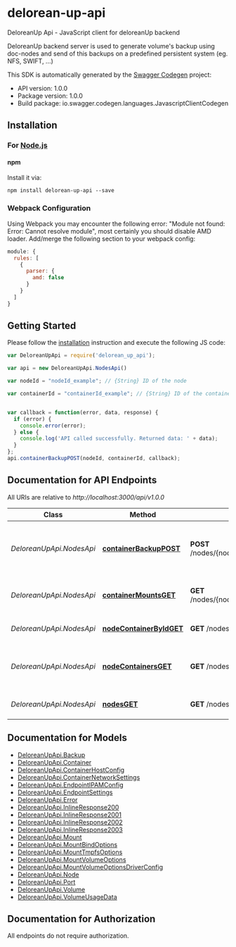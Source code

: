 # delorean-up-api

DeloreanUp Api - JavaScript client for deloreanUp backend

DeloreanUp backend server is used to generate volume's backup using doc-nodes and send of this backups on a predefined persistent system (eg. NFS, SWIFT, ...)

This SDK is automatically generated by the [Swagger Codegen](https://github.com/swagger-api/swagger-codegen) project:

- API version: 1.0.0
- Package version: 1.0.0
- Build package: io.swagger.codegen.languages.JavascriptClientCodegen

## Installation

### For [Node.js](https://nodejs.org/)

#### npm

Install it via:

```shell
npm install delorean-up-api --save
```

### Webpack Configuration

Using Webpack you may encounter the following error: "Module not found: Error:
Cannot resolve module", most certainly you should disable AMD loader. Add/merge
the following section to your webpack config:

```javascript
module: {
  rules: [
    {
      parser: {
        amd: false
      }
    }
  ]
}
```

## Getting Started

Please follow the [installation](#installation) instruction and execute the following JS code:

```javascript
var DeloreanUpApi = require('delorean_up_api');

var api = new DeloreanUpApi.NodesApi()

var nodeId = "nodeId_example"; // {String} ID of the node

var containerId = "containerId_example"; // {String} ID of the container to return


var callback = function(error, data, response) {
  if (error) {
    console.error(error);
  } else {
    console.log('API called successfully. Returned data: ' + data);
  }
};
api.containerBackupPOST(nodeId, containerId, callback);

```

## Documentation for API Endpoints

All URIs are relative to *http://localhost:3000/api/v1.0.0*

Class | Method | HTTP request | Description
------------ | ------------- | ------------- | -------------
*DeloreanUpApi.NodesApi* | [**containerBackupPOST**](docs/NodesApi.md#containerBackupPOST) | **POST** /nodes/{nodeId}/containers/{containerId}/backup | Create backup of the container passed by Id.
*DeloreanUpApi.NodesApi* | [**containerMountsGET**](docs/NodesApi.md#containerMountsGET) | **GET** /nodes/{nodeId}/containers/{containerId}/mounts | Returns an array of mounts object.
*DeloreanUpApi.NodesApi* | [**nodeContainerByIdGET**](docs/NodesApi.md#nodeContainerByIdGET) | **GET** /nodes/{nodeId}/containers/{containerId} | Returns a container object.
*DeloreanUpApi.NodesApi* | [**nodeContainersGET**](docs/NodesApi.md#nodeContainersGET) | **GET** /nodes/{nodeId}/containers | Returns a list of active container in a node.
*DeloreanUpApi.NodesApi* | [**nodesGET**](docs/NodesApi.md#nodesGET) | **GET** /nodes/ | Returns a list of nodes.


## Documentation for Models

 - [DeloreanUpApi.Backup](docs/Backup.md)
 - [DeloreanUpApi.Container](docs/Container.md)
 - [DeloreanUpApi.ContainerHostConfig](docs/ContainerHostConfig.md)
 - [DeloreanUpApi.ContainerNetworkSettings](docs/ContainerNetworkSettings.md)
 - [DeloreanUpApi.EndpointIPAMConfig](docs/EndpointIPAMConfig.md)
 - [DeloreanUpApi.EndpointSettings](docs/EndpointSettings.md)
 - [DeloreanUpApi.Error](docs/Error.md)
 - [DeloreanUpApi.InlineResponse200](docs/InlineResponse200.md)
 - [DeloreanUpApi.InlineResponse2001](docs/InlineResponse2001.md)
 - [DeloreanUpApi.InlineResponse2002](docs/InlineResponse2002.md)
 - [DeloreanUpApi.InlineResponse2003](docs/InlineResponse2003.md)
 - [DeloreanUpApi.Mount](docs/Mount.md)
 - [DeloreanUpApi.MountBindOptions](docs/MountBindOptions.md)
 - [DeloreanUpApi.MountTmpfsOptions](docs/MountTmpfsOptions.md)
 - [DeloreanUpApi.MountVolumeOptions](docs/MountVolumeOptions.md)
 - [DeloreanUpApi.MountVolumeOptionsDriverConfig](docs/MountVolumeOptionsDriverConfig.md)
 - [DeloreanUpApi.Node](docs/Node.md)
 - [DeloreanUpApi.Port](docs/Port.md)
 - [DeloreanUpApi.Volume](docs/Volume.md)
 - [DeloreanUpApi.VolumeUsageData](docs/VolumeUsageData.md)


## Documentation for Authorization

 All endpoints do not require authorization.

